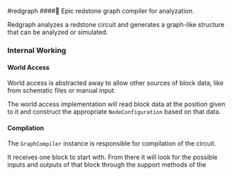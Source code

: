 #redgraph
####🥶 Epic redstone graph compiler for analyzation.

Redgraph analyzes a redstone circuit and generates a
graph-like structure that can be analyzed or simulated.

### Internal Working
#### World Access
World access is abstracted away to allow other sources
of block data, like from schematic files or manual
input.  

The world access implementation will read block data
at the position given to it and construct the appropriate `NodeConfiguration`
based on that data.

#### Compilation
The `GraphCompiler` instance is responsible for compilation
of the circuit. 

It receives one block to start with. From there it will look
for the possible inputs and outputs of that block through the
support methods of the

